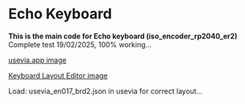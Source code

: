# Echo Keyboard

**This is the main code for Echo keyboard (iso_encoder_rp2040_er2)**
Complete test 19/02/2025, 100% working...

[usevia.app image](https://github.com/phpbbireland/echo/blob/main/iso_encoder_rp2040_er2/images/usevia.app_image.png)

[Keyboard Layout Editor image](https://github.com/phpbbireland/echo/blob/main/iso_encoder_rp2040_er2/images/kle_image2.png)

Load: usevia_en017_brd2.json in usevia for correct layout...
